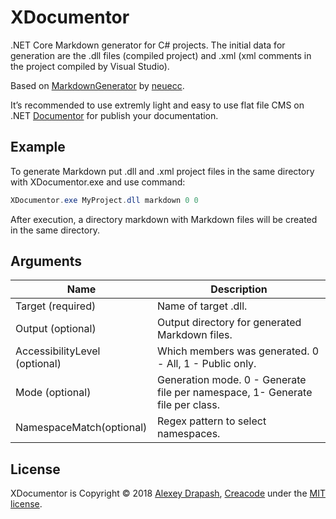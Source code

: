 # XDocumentor

.NET Core Markdown generator for C# projects. The initial data for generation are the .dll files (compiled project) and .xml (xml comments in the project compiled by Visual Studio).

Based on [MarkdownGenerator](https://github.com/neuecc/MarkdownGenerator) by [neuecc](https://github.com/neuecc).

It’s recommended to use extremly light and easy to use flat file CMS on .NET [Documentor](https://github.com/askalione/documentor) for publish your documentation.

## Example

To generate Markdown put .dll and .xml project files in the same directory with XDocumentor.exe and use command:

```csharp
XDocumentor.exe MyProject.dll markdown 0 0
```

After execution, a directory markdown with  Markdown files will be created in the same directory.

## Arguments

| Name | Description | 
| --- | --- | 
| Target (required) | Name of target .dll. | 
| Output (optional) | Output directory for generated Markdown files. | 
| AccessibilityLevel (optional) | Which members was generated. 0 - All, 1 - Public only. | 
| Mode (optional) | Generation mode. 0 - Generate file per namespace, 1- Generate file per class. |
| NamespaceMatch(optional) | Regex pattern to select namespaces. |

## License

XDocumentor is Copyright © 2018  [Alexey Drapash](https://github.com/askalione), [Creacode](http://creacode.ru)  under the  [MIT license](https://github.com/askalione/xdocumentor/blob/master/LICENSE).

